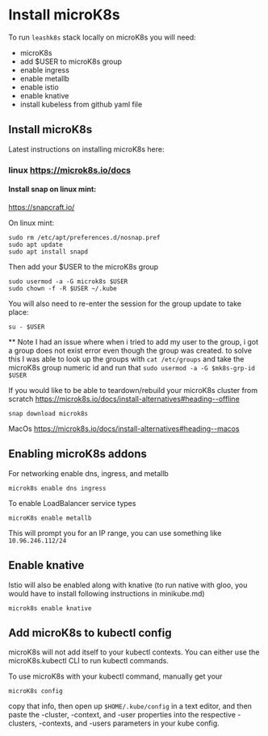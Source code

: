 # Install microK8s

To run `leashk8s` stack locally on microK8s you will need:
  - microK8s
  - add $USER to microK8s group
  - enable ingress
  - enable metallb
  - enable istio
  - enable knative
  - install kubeless from github yaml file

## Install microK8s

Latest instructions on installing microK8s here:

### linux https://microk8s.io/docs

#### Install snap on linux mint:
https://snapcraft.io/

On linux mint:
```
sudo rm /etc/apt/preferences.d/nosnap.pref
sudo apt update
sudo apt install snapd
```
Then add your $USER to the microK8s group

```
sudo usermod -a -G microk8s $USER
sudo chown -f -R $USER ~/.kube
```

You will also need to re-enter the session for the group update to take place:

`su - $USER`

** Note I had an issue where when i tried to add my user to the group,
i got a group does not exist error even though the group was created.
to solve this I was able to look up the groups with
`cat /etc/groups` and take the microK8s group numeric id and run that
 `sudo usermod -a -G $mk8s-grp-id $USER`



If you would like to be able to teardown/rebuild your microK8s cluster from scratch
https://microk8s.io/docs/install-alternatives#heading--offline

`snap download microk8s`



MacOs https://microk8s.io/docs/install-alternatives#heading--macos

## Enabling microK8s addons

For networking enable dns, ingress, and metallb

`microk8s enable dns ingress`

To enable LoadBalancer service types

`microK8s enable metallb`

This will prompt you for an IP range, you can use something like
`10.96.246.112/24`

## Enable knative

Istio will also be enabled along with knative
(to run native with gloo, you would have to install following instructions
in minikube.md)

`microk8s enable knative`

## Add microK8s to kubectl config
microK8s will not add itself to your kubectl contexts. You can either use
the microK8s.kubectl CLI to run kubectl commands. 

To use microK8s with your kubectl command, manually get your

`microK8s config`

copy that info, then open up `$HOME/.kube/config` in a text editor, and then
paste the -cluster, -context, and -user properties into the respective -clusters, -contexts, and -users parameters in your kube config.
